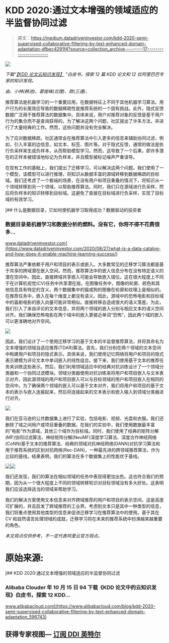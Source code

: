 # KDD 2020:通过文本增强的领域适应的半监督协同过滤

> 原文：<https://medium.datadriveninvestor.com/kdd-2020-semi-supervised-collaborative-filtering-by-text-enhanced-domain-adaptation-dfbec4291f4?source=collection_archive---------17----------------------->

![](img/2bd97156ffe68737030c99ded8779db2.png)

*下载“*[*【KDD 论文云知识发现】*](https://resource.alibabacloud.com/whitepaper/cloud-knowledge-discovery-on-kdd-papers_2592) *”白皮书，探索 12 篇 KDD 论文和 12 位阿里巴巴专家的知识发现。*

*由、小林(韩池)、葛俊峰(北理)、欧(三通)、*

推荐算法是机器学习的一个重要应用，在数据特征上不同于其他机器学习算法。用户行为的长尾效应导致的数据稀疏性是推荐系统的一个固有挑战。此外，隐式反馈数据广泛用于推荐算法的数据集中。具体来说，用户对推荐对象的反馈是基于用户行为的集合而不是查询获得的。为了解决这两个问题，社区提出了许多方法，并进行了大量经典的工作。然而，这些问题并没有完全解决。

为了应对数据稀疏，社区通常会在推荐算法中引入更多的信息来辅助协同过滤，例如，引入丰富的边信息，如文本、标签、图片等。对于隐式反馈，通常的做法是执行负采样来生成负样本，从而帮助模型学习。然而，这导致了一个后果，即许多潜在的正样本被错误地标记为负样本，并且模型被标记噪声严重误导。

在现有工作的基础上，我们提出了迁移学习，可以解决这两个问题。我们使用了一个模型，该模型可以进行推理，将知识从数据丰富的源域转移到数据稀疏的目标域。我们还考虑了一个极端的场景，在没有用户和项目重叠的情况下，将知识从一个领域转移到另一个领域，以帮助推荐算法。同时，我们只在源域进行负采样，然后将负样本的知识转移到目标域。这避免了直接在目标域进行负采样，实现了目标域的有效学习。

[](https://www.datadriveninvestor.com/2020/08/27/what-is-a-data-catalog-and-how-does-it-enable-machine-learning-success/) [## 什么是数据目录，它如何使机器学习取得成功？数据驱动的投资者

### 数据目录是机器学习和数据分析的燃料。没有它，你将不得不花费很多…

www.datadriveninvestor.com](https://www.datadriveninvestor.com/2020/08/27/what-is-a-data-catalog-and-how-does-it-enable-machine-learning-success/) 

推荐算法严重依赖于用户和项目的表示或嵌入。大多数常见的迁移学习算法都是基于共享的跨域潜在嵌入空间。然而，推荐算法中的嵌入信息分布在没有特定语义的潜在空间中。因此，直接跨域共享嵌入可能会导致嵌入错位。这在很大程度上不同于在计算机视觉(CV)任务中共享潜在层。在图像任务中，图像的轮廓、颜色和其他信息具有特定的含义。两个数据集中的猫或狗的图像在轮廓和纹理上是相似的。在推荐任务中，嵌入在每个维度上都没有语义。因此，源域中的恐怖电影和目标域中的喜剧电影的嵌入向量可能非常相似。直接转移会造成很大的语义落差。为此，我们引入了来自评论的文本信息，并将两个领域的嵌入分别与相应文本的语义空间对齐。我们确保恐怖电影在两个域中的嵌入更接近单词“恐怖”，因此两个域的嵌入可以更准确地对齐空间。

![](img/2c7ce48791335d5e4458536483c5f691.png)

因此，我们设计了一个使用迁移学习的基于文本的半监督推荐算法，并将其命名为文本增强的领域自适应推荐(TDAR)算法。首先，我们分别在两个领域的文本空间中构建用户和项目的隐式表示。具体来说，我们使用记忆网络将用户和项目的隐式表示建模为评论文本中单词嵌入的线性组合。接下来，我们使用基于文本的推荐任务来训练这些表示。然后，我们利用领域适应中的经典对抗训练设计了一个领域分类器和一个协同过滤模块。领域分类器使用对抗训练来将用户和项目嵌入与文本表示对齐，因此源领域的用户和项目嵌入可以与目标领域的用户和项目嵌入在相同的空间中。为了确保两个领域的嵌入可以基于文本对齐，我们将用户和项目的基于文本的表示与嵌入连接起来，然后将连接起来的文本表示和嵌入输入到领域分类器进行对齐。

![](img/6c857c87109f35e806c87d540f4bc29e.png)

我们在亚马逊的公共数据集上进行了实验，包括电影、视频、光盘和衣服。我们还删除了域之间用户或项目重叠的数据。在我们的实验中，我们使用数据最丰富的“电影”作为源域，其他三个域作为目标域。同时，我们使用了经典的矩阵分解(MF)协同过滤算法、神经矩阵分解(NeuMF)深度学习算法、深度合作神经网络(CoNN)基于文本的推荐算法、经典的领域对抗神经网络(DANN)对抗学习算法和用于推荐系统的区别对抗网络(Rec-DAN)，一种最先进的跨领域推荐算法，作为比较的基线。结果表明，我们的算法在多个数据集上的性能优于基线。

![](img/4b4b46cd0217b2e10c6164f210373464.png)![](img/5509cbe67add4b49c11e3ec3a66af1d4.png)

我们还发现，我们的算法在相似领域的任务中表现得更加出色。这也符合我们的预期，因为从一个很大程度上不同的领域转移知识对目标领域没有多大好处。这表明我们应该选择适当的领域来帮助学习。

我们的解决方案使用文本信息来对齐跨域推荐的用户和项目的表示空间，这是高度可扩展的，并且启发了跨域推荐的工业界。考虑到文本只是其中一种类型的信息，我们将重点使用其他类型的信息来促进迁移学习在推荐算法中的使用。基于其在 CV 和自然语言处理领域的成就，迁移学习将在未来的推荐系统中扮演越来越重要的角色。

*本文观点仅供参考，不一定代表阿里云官方观点。*

# 原始来源:

[](https://www.alibabacloud.com/blog/kdd-2020-semi-supervised-collaborative-filtering-by-text-enhanced-domain-adaptation_596743) [## KDD 2020:通过文本增强的领域适应的半监督协同过滤

### Alibaba Clouder 年 10 月 15 日 94 下载《KDD 论文中的云知识发现》白皮书，探索 12 KDD…

www.alibabacloud.com](https://www.alibabacloud.com/blog/kdd-2020-semi-supervised-collaborative-filtering-by-text-enhanced-domain-adaptation_596743) 

## 获得专家视图— [订阅 DDI 英特尔](https://datadriveninvestor.com/ddi-intel)